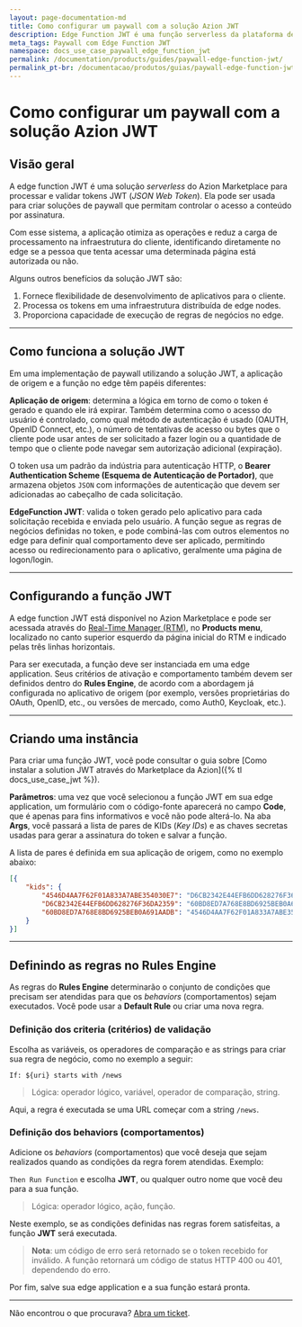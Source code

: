 ```yaml
---
layout: page-documentation-md
title: Como configurar um paywall com a solução Azion JWT
description: Edge Function JWT é uma função serverless da plataforma de Edge Computing da Azion para processamento e validação de tokens JWT.
meta_tags: Paywall com Edge Function JWT
namespace: docs_use_case_paywall_edge_function_jwt
permalink: /documentation/products/guides/paywall-edge-function-jwt/
permalink_pt-br: /documentacao/produtos/guias/paywall-edge-function-jwt/
---
```


# Como configurar um paywall com a solução Azion JWT

## Visão geral

A edge function JWT é uma solução *serverless* do Azion Marketplace para processar e validar tokens JWT (*JSON Web Token*). Ela pode ser usada para criar soluções de paywall que permitam controlar o acesso a conteúdo por assinatura.

Com esse sistema, a aplicação otimiza as operações e reduz a carga de processamento na infraestrutura do cliente, identificando diretamente no edge se a pessoa que tenta acessar uma determinada página está autorizada ou não.

Alguns outros benefícios da solução JWT são:

1. Fornece flexibilidade de desenvolvimento de aplicativos para o cliente.
2. Processa os tokens em uma infraestrutura distribuída de edge nodes.
3. Proporciona capacidade de execução de regras de negócios no edge.

---

## Como funciona a solução JWT

Em uma implementação de paywall utilizando a solução JWT, a aplicação de origem e a função no edge têm papéis diferentes:

**Aplicação de origem**: determina a lógica em torno de como o token é gerado e quando ele irá expirar. Também determina como o acesso do usuário é controlado, como qual método de autenticação é usado (OAUTH, OpenID Connect, etc.), o número de tentativas de acesso ou bytes que o cliente pode usar antes de ser solicitado a fazer login ou a quantidade de tempo que o cliente pode navegar sem autorização adicional (expiração).

O token usa um padrão da indústria para autenticação HTTP, o **Bearer Authentication Scheme (Esquema de Autenticação de Portador)**, que armazena objetos `JSON` com informações de autenticação que devem ser adicionadas ao cabeçalho de cada solicitação.

**Edge⁠Function JWT**: valida o token gerado pelo aplicativo para cada solicitação recebida e enviada pelo usuário. A função segue as regras de negócios definidas no token, e pode combiná-las com outros elementos no edge para definir qual comportamento deve ser aplicado, permitindo acesso ou redirecionamento para o aplicativo, geralmente uma página de logon/login.

---

## Configurando a função JWT

A edge function JWT está disponível no Azion Marketplace e pode ser acessada através do [Real-Time Manager (RTM)](https://manager.azion.com/), no **Products menu**, localizado no canto superior esquerdo da página inicial do RTM e indicado pelas três linhas horizontais.

Para ser executada, a função deve ser instanciada em uma edge application. Seus critérios de ativação e comportamento também devem ser definidos dentro do **Rules Engine**, de acordo com a abordagem já configurada no aplicativo de origem (por exemplo, versões proprietárias do OAuth, OpenID, etc., ou versões de mercado, como Auth0, Keycloak, etc.).

---

## Criando uma instância

Para criar uma função JWT, você pode consultar o guia sobre [Como instalar a solution JWT através do Marketplace da Azion]({% tl docs_use_case_jwt %}).

**Parâmetros**: uma vez que você selecionou a função JWT em sua edge application, um formulário com o código-fonte aparecerá no campo **Code**, que é apenas para fins informativos e você não pode alterá-lo. Na aba **Args**, você passará a lista de pares de KIDs (*Key IDs*) e as chaves secretas usadas para gerar a assinatura do token e salvar a função.

A lista de pares é definida em sua aplicação de origem, como no exemplo abaixo:

```json
[{
	"kids": {
    	"4546D4AA7F62F01A833A7ABE354030E7": "D6CB2342E44EFB6DD628276F36DA2359",
    	"D6CB2342E44EFB6DD628276F36DA2359": "60BD8ED7A768E8BD6925BEB0A691AADB",
    	"60BD8ED7A768E8BD6925BEB0A691AADB": "4546D4AA7F62F01A833A7ABE354030E7"
  	}
}]
```

---

## Definindo as regras no Rules Engine

As regras do **Rules Engine** determinarão o conjunto de condições que precisam ser atendidas para que os *behaviors* (comportamentos) sejam executados. Você pode usar a **Default Rule** ou criar uma nova regra.

### Definição dos criteria (critérios) de validação

Escolha as variáveis, os operadores de comparação e as strings para criar sua regra de negócio, como no exemplo a seguir:

`If: ${uri} starts with /news`

> Lógica: operador lógico, variável, operador de comparação, string.

Aqui, a regra é executada se uma URL começar com a string `/news`.

### Definição dos behaviors (comportamentos)

Adicione os *behaviors* (comportamentos) que você deseja que sejam realizados quando as condições da regra forem atendidas. Exemplo:

`Then Run Function` e escolha **JWT**, ou qualquer outro nome que você deu para a sua função.

> Lógica: operador lógico, ação, função.

Neste exemplo, se as condições definidas nas regras forem satisfeitas, a função **JWT** será executada.

> **Nota**: um código de erro será retornado se o token recebido for inválido. A função retornará um código de status HTTP 400 ou 401, dependendo do erro.

Por fim, salve sua edge application e a sua função estará pronta.

---

Não encontrou o que procurava? [Abra um ticket](https://tickets.azion.com/).
